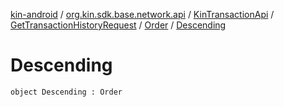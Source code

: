 [kin-android](../../../../index.md) / [org.kin.sdk.base.network.api](../../../index.md) / [KinTransactionApi](../../index.md) / [GetTransactionHistoryRequest](../index.md) / [Order](index.md) / [Descending](./-descending.md)

# Descending

`object Descending : Order`